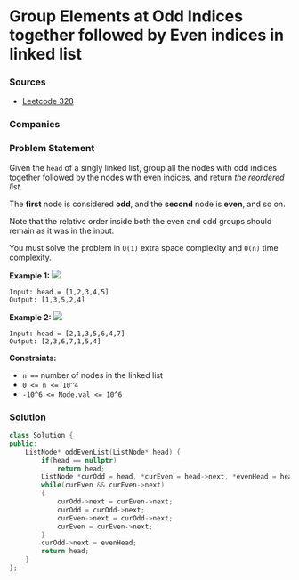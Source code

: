 # Group Elements at Odd Indices together followed by Even indices in linked list

### Sources

* [Leetcode 328](https://leetcode.com/problems/odd-even-linked-list/)

### Companies

### Problem Statement

Given the `head` of a singly linked list, group all the nodes with odd indices together followed by the nodes with even indices, and return _the reordered list_.

The **first** node is considered **odd**, and the **second** node is **even**, and so on.

Note that the relative order inside both the even and odd groups should remain as it was in the input.

You must solve the problem in `O(1)` extra space complexity and `O(n)` time complexity.

**Example 1:** ![](https://assets.leetcode.com/uploads/2021/03/10/oddeven-linked-list.jpg)

```text
Input: head = [1,2,3,4,5]
Output: [1,3,5,2,4]
```

**Example 2:** ![](https://assets.leetcode.com/uploads/2021/03/10/oddeven2-linked-list.jpg)

```text
Input: head = [2,1,3,5,6,4,7]
Output: [2,3,6,7,1,5,4]
```

**Constraints:**

* `n ==` number of nodes in the linked list
* `0 <= n <= 10^4`
* `-10^6 <= Node.val <= 10^6`

### Solution

```cpp
class Solution {
public:
    ListNode* oddEvenList(ListNode* head) {
        if(head == nullptr)
            return head;
        ListNode *curOdd = head, *curEven = head->next, *evenHead = head->next;
        while(curEven && curEven->next)
        {
            curOdd->next = curEven->next;
            curOdd = curOdd->next;
            curEven->next = curOdd->next;
            curEven = curEven->next;
        }
        curOdd->next = evenHead;
        return head;
    }
};
```

